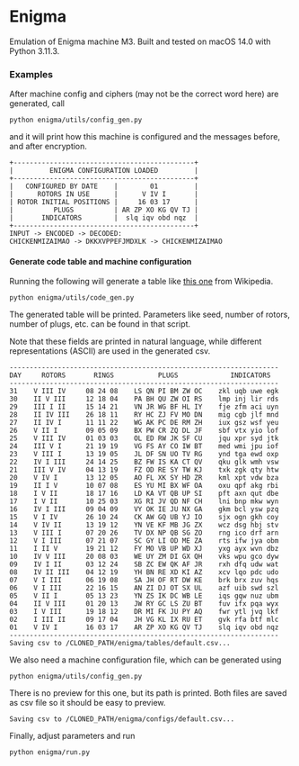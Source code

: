 # Enigma
Emulation of Enigma machine M3. Built and tested on macOS 14.0 with Python 3.11.3.

### Examples

After machine config and ciphers (may not be the correct word here) are generated, call

`python enigma/utils/config_gen.py`

and it will print how this machine is configured and the messages before, and after encryption.

```
+---------------------------------------------+
|         ENIGMA CONFIGURATION LOADED         |
+---------------------------------------------+
|   CONFIGURED BY DATE    |        01         |
|      ROTORS IN USE      |      V IV I       |
| ROTOR INITIAL POSITIONS |     16 03 17      |
|          PLUGS          | AR ZP XO KG QV TJ |
|       INDICATORS        |  slq iqv obd nqz  |
+---------------------------------------------+
INPUT -> ENCODED -> DECODED:
CHICKENMIZAIMAO -> DKKXVPPEFJMDXLK -> CHICKENMIZAIMAO
```

#### Generate code table and machine configuration
Running the following will generate a table like [this one](https://en.wikipedia.org/wiki/Enigma_machine#/media/File:Enigma_keylist_3_rotor.jpg) from Wikipedia.

`python enigma/utils/code_gen.py`

The generated table will be printed. Parameters like seed, number of rotors, number of plugs, etc. can be found in that script.

Note that these fields are printed in natural language, while different representations (ASCII) are used in the generated csv.

```
-------------------------------------------------------------------
DAY     ROTORS       RINGS           PLUGS             INDICATORS  
-------------------------------------------------------------------
31    V III IV     08 24 08    LS QN PI BM ZW OC    zkl uqb uwe egk
30    II V III     12 18 04    PA BH QU ZW OI RS    lmp inj lir rds
29    III I II     15 14 21    VN JR WG BF HL IY    fje zfm aci uyn
28    II IV III    26 18 11    RY HC ZJ FV MO DN    mig cgb jlf mnd
27    II IV I      11 11 22    WG AK PC DE RM ZH    iux gsz wsf yeu
26    V II I       09 05 09    BX PW CR ZQ DL JF    sbf vtx yio lof
25    V III IV     01 03 03    OL ED RW JK SF CU    jqu xpr syd jtk
24    III V I      21 19 19    VG FS AY CO IW BT    med wmi jpu iof
23    V III I      13 19 05    JL DF SN UO TV RG    ynd tga ewd oxp
22    IV I III     24 14 25    BZ FW IS KA CT QV    qku glk wmh vsw
21    III V IV     04 13 19    FZ OD RE SY TW KJ    txk zgk qty htw
20    V IV I       13 12 05    AO FL XK SY HD ZR    kml xpt vdw bza
19    II I V       10 07 08    ES YU MI BX WF OA    oxu qpf akg rbi
18    I V II       18 17 16    LD KA VT QB UP SI    pft axn qut dbe
17    I V II       10 25 03    XG RI JV QD NF CH    lni bnp mkw wyn
16    IV I III     09 04 09    VY OK IE JU NX GA    gkm bcl ysw pzq
15    V I IV       26 10 24    CK AW GQ UB YJ IO    sjx ogn gkh coy
14    V IV II      13 19 12    YN VE KF MB JG ZX    wcz dsg hbj stv
13    V III I      07 20 26    TV DX NP QB SG ZO    rng ico drf arn
12    V I III      07 21 07    SC GY LI OD ME ZA    rts ifw jya obm
11    I II V       19 21 12    FY MO VB UP WD XJ    yxg ayx wvn dbz
10    IV V III     20 08 03    WE UY ZM DI GX QH    vks wpu gco dyw
09    IV I II      03 12 24    SB ZC EW QK AF JR    rxh dfq udw wat
08    IV II III    04 12 19    YH BN RE XD KI AZ    xcv lqo pdc udo
07    V I III      06 19 08    SA JH OF RT DW KE    brk brx zuv hqs
06    V I III      22 16 15    AN ZI DJ OT SX UL    azf uib swd szl
05    V II I       05 13 23    YN ZS IK DC WB LE    iqs gqw nuz ubm
04    II V III     01 20 13    JW RY GC LS ZU BT    fuv ifx pqa wyx
03    I V III      19 18 12    DR MI FK JU PY AQ    fwr ytl jvq lkf
02    I III II     09 17 04    JH VG KL IX RU ET    gvk rfa btf mlc
01    V IV I       16 03 17    AR ZP XO KG QV TJ    slq iqv obd nqz
-------------------------------------------------------------------
Saving csv to /CLONED_PATH/enigma/tables/default.csv...
```

We also need a machine configuration file, which can be generated using

`python enigma/utils/config_gen.py`

There is no preview for this one, but its path is printed. Both files are saved as csv file so it should be easy to preview.

```Saving csv to /CLONED_PATH/enigma/configs/default.csv...```

Finally, adjust parameters and run

`python enigma/run.py`
